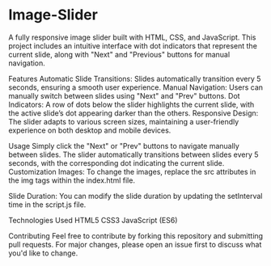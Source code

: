 # Image-Slider
A fully responsive image slider built with HTML, CSS, and JavaScript. This project includes an intuitive interface with dot indicators that represent the current slide, along with "Next" and "Previous" buttons for manual navigation.

Features
Automatic Slide Transitions: Slides automatically transition every 5 seconds, ensuring a smooth user experience.
Manual Navigation: Users can manually switch between slides using "Next" and "Prev" buttons.
Dot Indicators: A row of dots below the slider highlights the current slide, with the active slide’s dot appearing darker than the others.
Responsive Design: The slider adapts to various screen sizes, maintaining a user-friendly experience on both desktop and mobile devices.

Usage
Simply click the "Next" or "Prev" buttons to navigate manually between slides.
The slider automatically transitions between slides every 5 seconds, with the corresponding dot indicating the current slide.
Customization
Images: To change the images, replace the src attributes in the img tags within the index.html file.

Slide Duration: You can modify the slide duration by updating the setInterval time in the script.js file.


Technologies Used
HTML5
CSS3
JavaScript (ES6)


Contributing
Feel free to contribute by forking this repository and submitting pull requests. For major changes, please open an issue first to discuss what you'd like to change.
